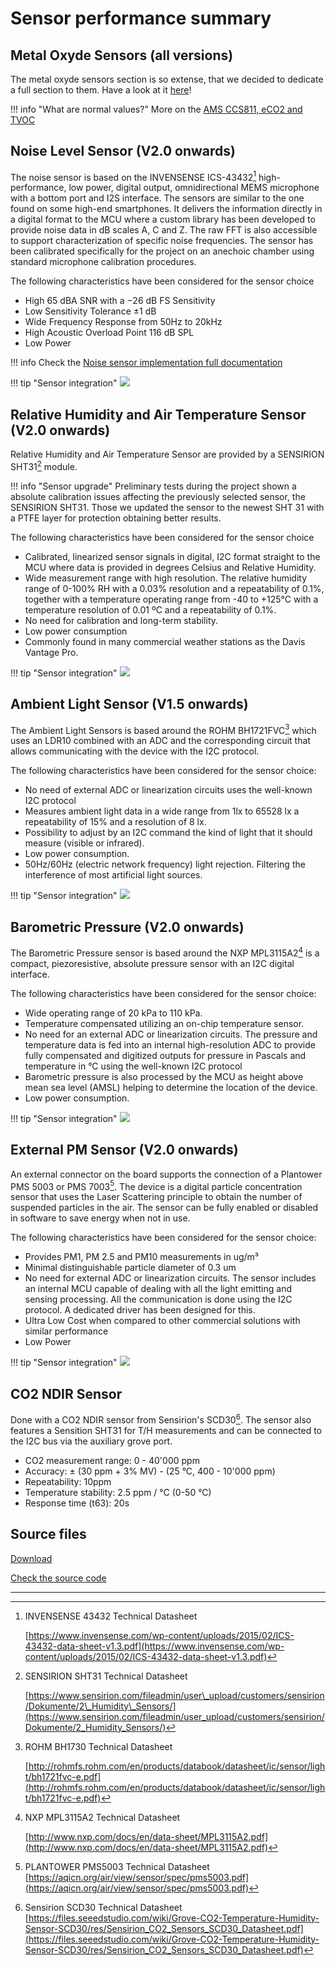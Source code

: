 # Sensor performance summary

## Metal Oxyde Sensors (all versions)

The metal oxyde sensors section is so extense, that we decided to dedicate a full section to them. Have a look at it [here](/Components/sensors/air/Metal%20Oxide/)!

!!! info "What are normal values?"
    More on the [AMS CCS811, eCO2 and TVOC](/Components/sensors/air/CCS811/)

## Noise Level Sensor (V2.0 onwards)

The noise sensor is based on the INVENSENSE ICS-43432[^3] high-performance, low power, digital output, omnidirectional MEMS microphone with a bottom port and I2S interface. The sensors are similar to the one found on some high-end smartphones. It delivers the information directly in a digital format to the MCU where a custom library has been developed to provide noise data in dB scales A, C and Z. The raw FFT is also accessible to support characterization of specific noise frequencies. The sensor has been calibrated specifically for the project on an anechoic chamber using standard microphone calibration procedures.

The following characteristics have been considered for the sensor choice

* High 65 dBA SNR with a −26 dB FS Sensitivity
* Low Sensitivity Tolerance ±1 dB
* Wide Frequency Response from 50Hz to 20kHz
* High Acoustic Overload Point 116 dB SPL
* Low Power

!!! info
    Check the [Noise sensor implementation full documentation](/Components/sensors/air/Noise)

!!! tip "Sensor integration"
    ![](https://i.imgur.com/KHkyHEX.png)

## Relative Humidity and Air Temperature Sensor (V2.0 onwards)

Relative Humidity and Air Temperature Sensor are provided by a SENSIRION SHT31[^4] module.

!!! info "Sensor upgrade"
    Preliminary tests during the project shown a absolute calibration issues affecting the previously selected sensor, the SENSIRION SHT31. Those we updated the sensor to the newest SHT 31 with a PTFE layer for protection obtaining better results.

The following characteristics have been considered for the sensor choice

* Calibrated, linearized sensor signals in digital, I2C format straight to the MCU where data is provided in degrees Celsius and Relative Humidity.
* Wide measurement range with high resolution. The relative humidity range of 0-100% RH with a 0.03% resolution and a repeatability of 0.1%, together with a temperature operating range from -40 to +125°C with a temperature resolution of 0.01 ºC and a repeatability of 0.1%.
* No need for calibration and long-term stability.
* Low power consumption
* Commonly found in many commercial weather stations as the Davis Vantage Pro.

!!! tip "Sensor integration"
    ![](https://i.imgur.com/xoF233L.png)

## Ambient Light Sensor (V1.5 onwards)

The Ambient Light Sensors is based around the ROHM BH1721FVC[^5] which uses an LDR10 combined with an ADC and the corresponding circuit that allows communicating with the device with the I2C protocol.

The following characteristics have been considered for the sensor choice:

* No need of external ADC or linearization circuits uses the well-known I2C protocol
* Measures ambient light data in a wide range from 1lx to 65528 lx a repeatability of 15% and a resolution of 8 lx.
* Possibility to adjust by an I2C command the kind of light that it should measure (visible or infrared).
* Low power consumption.
* 50Hz/60Hz (electric network frequency) light rejection. Filtering the interference of most artificial light sources.

!!! tip "Sensor integration"
    ![](https://i.imgur.com/vYPNdcC.png)

## Barometric Pressure (V2.0 onwards)

The Barometric Pressure sensor is based around the NXP MPL3115A2[^6] is
a compact, piezoresistive, absolute pressure sensor with an I2C digital
interface.

The following characteristics have been considered for the sensor
choice:

* Wide operating range of 20 kPa to 110 kPa.
* Temperature compensated utilizing an on-chip temperature sensor.
* No need for an external ADC or linearization circuits. The pressure and temperature data is fed into an internal high-resolution ADC to provide fully compensated and digitized outputs for pressure in Pascals and temperature in °C using the well-known I2C protocol
* Barometric pressure is also processed by the MCU as height above mean sea level (AMSL) helping to determine the location of the device.
* Low power consumption.

!!! tip "Sensor integration"
    ![](https://i.imgur.com/5g64P7r.png)

## External PM Sensor (V2.0 onwards)

An external connector on the board supports the connection of a Plantower PMS 5003 or PMS 7003[^8]. The device is a digital particle concentration sensor that uses the Laser Scattering principle to obtain the number of suspended particles in the air. The sensor can be fully enabled or disabled in software to save energy when not in use.

The following characteristics have been considered for the sensor
choice:

* Provides PM1, PM 2.5 and PM10 measurements in ug/m³
* Minimal distinguishable particle diameter of 0.3 um
* No need for external ADC or linearization circuits. The sensor includes an internal MCU capable of dealing with all the light emitting and sensing processing. All the communication is done using the I2C protocol. A dedicated driver has been designed for this.
* Ultra Low Cost when compared to other commercial solutions with similar performance
* Low Power

!!! tip "Sensor integration"
    ![](https://i.imgur.com/vyLMF07.png)

## CO2 NDIR Sensor

Done with a CO2 NDIR sensor from Sensirion's SCD30[^9]. The sensor also features a Sensition SHT31 for T/H measurements and can be connected to the I2C bus via the auxiliary grove port.

* CO2 measurement range: 0 - 40'000 ppm
* Accuracy: ± (30 ppm + 3% MV) - (25 °C, 400 - 10'000 ppm)
* Repeatability: 10ppm
* Temperature stability: 2.5 ppm / °C (0-50 °C)
* Response time (t63): 20s

## Source files

<a class="github-button" data-size="large" href="https://github.com/fablabbcn/smartcitizen-kit-21/archive/master.zip" data-icon="octicon-cloud-download" aria-label="Download from GitHub">Download</a>

<a class="github-button" data-size="large" href="https://github.com/fablabbcn/smartcitizen-kit-21" aria-label="Check the source code">Check the source code</a>

---

[^2]: SGX MICS 4514 Technical Datasheet

    [https://sgx.cdistore.com/datasheets/sgx/0278\_Datasheet%20MiCS-4514%20rev%2017.pdf](https://sgx.cdistore.com/datasheets/sgx/0278_Datasheet%20MiCS-4514%20rev%2017.pdf)

[^3]: INVENSENSE 43432 Technical Datasheet

    [https://www.invensense.com/wp-content/uploads/2015/02/ICS-43432-data-sheet-v1.3.pdf](https://www.invensense.com/wp-content/uploads/2015/02/ICS-43432-data-sheet-v1.3.pdf)

[^4]: SENSIRION SHT31 Technical Datasheet

    [https://www.sensirion.com/fileadmin/user\_upload/customers/sensirion/Dokumente/2\_Humidity\_Sensors/](https://www.sensirion.com/fileadmin/user_upload/customers/sensirion/Dokumente/2_Humidity_Sensors/)

[^5]: ROHM BH1730 Technical Datasheet

    [http://rohmfs.rohm.com/en/products/databook/datasheet/ic/sensor/light/bh1721fvc-e.pdf](http://rohmfs.rohm.com/en/products/databook/datasheet/ic/sensor/light/bh1721fvc-e.pdf)

[^6]: NXP MPL3115A2 Technical Datasheet

    [http://www.nxp.com/docs/en/data-sheet/MPL3115A2.pdf](http://www.nxp.com/docs/en/data-sheet/MPL3115A2.pdf)

[^7]: MAXIM 30105 Technical Datasheet

    [https://datasheets.maximintegrated.com/en/ds/MAX30105.pdf](https://datasheets.maximintegrated.com/en/ds/MAX30105.pdf)

[^8]: PLANTOWER PMS5003 Technical Datasheet [https://aqicn.org/air/view/sensor/spec/pms5003.pdf](https://aqicn.org/air/view/sensor/spec/pms5003.pdf)

[^9]: Sensirion SCD30 Technical Datasheet [https://files.seeedstudio.com/wiki/Grove-CO2-Temperature-Humidity-Sensor-SCD30/res/Sensirion_CO2_Sensors_SCD30_Datasheet.pdf](https://files.seeedstudio.com/wiki/Grove-CO2-Temperature-Humidity-Sensor-SCD30/res/Sensirion_CO2_Sensors_SCD30_Datasheet.pdf)